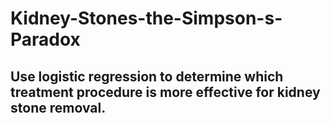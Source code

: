 # Kidney-Stones-the-Simpson-s-Paradox
## Use logistic regression to determine which treatment procedure is more effective for kidney stone removal.
